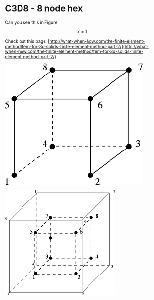 # C3D8 - 8 node hex

Can you see this in Figure 

$$
x=1 \tag{1}
$$

Check out this page: [http://what-when-how.com/the-finite-element-method/fem-for-3d-solids-finite-element-method-part-2/](http://what-when-how.com/the-finite-element-method/fem-for-3d-solids-finite-element-method-part-2/)

![8 node hex](../.gitbook/assets/img208.png)

![Gauss locations for 8 node hex.](../.gitbook/assets/img209.png)


